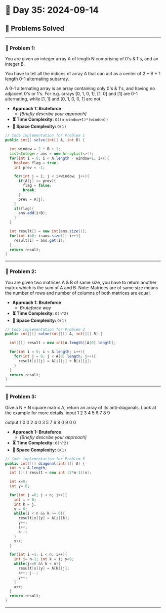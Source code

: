 
# 📅 Day 35: 2024-09-14

## 🚀 Problems Solved

---

### 🧩 Problem 1: 
You are given an integer array A of length N comprising of 0's & 1's, and an integer B.

You have to tell all the indices of array A that can act as a center of 2 * B + 1 length 0-1 alternating subarray.

A 0-1 alternating array is an array containing only 0's & 1's, and having no adjacent 0's or 1's. For e.g. arrays [0, 1, 0, 1], [1, 0] and [1] are 0-1 alternating, while [1, 1] and [0, 1, 0, 0, 1] are not.
- **Approach 1: Bruteforce**
  - *[Briefly describe your approach]*
- **⏳ Time Complexity:** `O((n-window+1)*(window))`
- **💾 Space Complexity:** `O(1)`

```java
// Code implementation for Problem 1
public int[] solve(int[] A, int B) {

  int window = 2 * B + 1;
  List<Integer> ans = new ArrayList<>();
  for(int i = 0; i < A.length - window+1; i++){
    boolean flag = true;
    int prev = -1;

    for(int j = i; j < i+window; j++){
      if(A[j] == prev){
        flag = false;
        break;
      }
      prev = A[j];
    }
    if(flag){
      ans.add(i+B);
    }
  }

  int result[] = new int[ans.size()];
  for(int i=0; i<ans.size(); i++){
    result[i] = ans.get(i);
  }
  return result;
}
```

---

### 🧩 Problem 2: 
You are given two matrices A & B of same size, you have to return another matrix which is the sum of A and B.
Note: Matrices are of same size means the number of rows and number of columns of both matrices are equal.
- **Approach 1: Bruteforce**
  - *Bruteforce way*
- **⏳ Time Complexity:** `O(n^2)`
- **💾 Space Complexity:** `O(1)`

```java
// Code implementation for Problem 2
public int[][] solve(int[][] A, int[][] B) {

  int[][] result = new int[A.length][A[0].length];

  for(int i = 0; i < A.length; i++){
    for(int j = 0; j < A[0].length; j++){
      result[i][j] = A[i][j] + B[i][j];
    }
  }
  return result;
}
```
---

### 🧩 Problem 3: 
Give a N * N square matrix A, return an array of its anti-diagonals. Look at the example for more details.
input
1 2 3
4 5 6
7 8 9

output
1 0 0
2 4 0
3 5 7
6 8 0
9 0 0
- **Approach 1: Bruteforce**
  - *[Briefly describe your approach]*
- **⏳ Time Complexity:** `O(n^2)`
- **💾 Space Complexity:** `O(1)`

```java
// Code implementation for Problem 3
public int[][] diagonal(int[][] A) {
  int n = A.length;
  int [][] result = new int [2*n-1][n];

  int x=0;
  int y= 0;

  for(int j =0; j < n; j++){
    int i = 0;
    int k = j;
    y = 0;
    while(i < n && k >= 0){
      result[x][y] = A[i][k];
      y++;
      i++;
      k--;
    }
    x++;
  }

  for(int i =1; i < n; i++){
    int j= n-1; int k = i; y=0;
    while(j>=0 && k < n){
      result[x][y] = A[k][j];
      k++; j--;
      y++;
    }
    x++;
  }
  return result;
}
```

---

